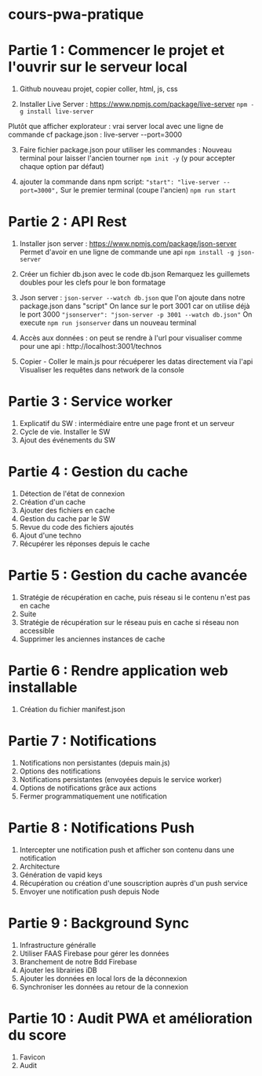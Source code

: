 # cours-pwa-pratique

# Partie 1 : Commencer le projet et l'ouvrir sur le serveur local

1. Github nouveau projet, copier coller, html, js, css

2. Installer Live Server : 
https://www.npmjs.com/package/live-server
``npm -g install live-server``

Plutôt que afficher explorateur : vrai server local avec une ligne de commande cf package.json : live-server --port=3000

3. Faire fichier package.json pour utiliser les commandes : 
Nouveau terminal pour laisser l'ancien tourner
``npm init -y``
(y pour accepter chaque option par défaut)

4. ajouter la commande dans npm script: 
``"start": "live-server --port=3000",``
Sur le premier terminal (coupe l'ancien)
``npm run start``


# Partie 2 : API Rest

1. Installer json server : https://www.npmjs.com/package/json-server
Permet d'avoir en une ligne de commande une api
``npm install -g json-server``

2. Créer un fichier db.json avec le code db.json
Remarquez les guillemets doubles pour les clefs pour le bon formatage

3. Json server : 
``json-server --watch db.json`` que l'on ajoute dans notre package.json dans "script"
On lance sur le port 3001 car on utilise déjà le port 3000
``"jsonserver": "json-server -p 3001 --watch db.json"``
On execute ``npm run jsonserver`` dans un nouveau terminal

4. Accès aux données : on peut se rendre à l'url pour visualiser comme pour une api : http://localhost:3001/technos

5. Copier - Coller le main.js pour récuéperer les datas directement via l'api
Visualiser les requêtes dans network de la console


# Partie 3 : Service worker

1. Explicatif du SW : intermédiaire entre une page front et un serveur
2. Cycle de vie. Installer le SW
3. Ajout des événements du SW


# Partie 4 : Gestion du cache

1. Détection de l'état de connexion
2. Création d'un cache
3. Ajouter des fichiers en cache
4. Gestion du cache par le SW
5. Revue du code des fichiers ajoutés
6. Ajout d'une techno
7. Récupérer les réponses depuis le cache


# Partie 5 : Gestion du cache avancée

1. Stratégie de récupération en cache, puis réseau si le contenu n'est pas en cache
2. Suite
3. Stratégie de récupération sur le réseau puis en cache si réseau non accessible
4. Supprimer les anciennes instances de cache


# Partie 6 : Rendre application web installable

1. Création du fichier manifest.json


# Partie 7 : Notifications

1. Notifications non persistantes (depuis main.js)
2. Options des notifications
3. Notifications persistantes (envoyées depuis le service worker)
4. Options de notifications grâce aux actions
5. Fermer programmatiquement une notification


# Partie 8 : Notifications Push

1. Intercepter une notification push et afficher son contenu dans une notification
2. Architecture
3. Génération de vapid keys
4. Récupération ou création d'une souscription auprès d'un push service
5. Envoyer une notification push depuis Node


# Partie 9 : Background Sync

1. Infrastructure généralle
2. Utiliser FAAS Firebase pour gérer les données
3. Branchement de notre Bdd Firebase
4. Ajouter les librairies iDB
5. Ajouter les données en local lors de la déconnexion
6. Synchroniser les données au retour de la connexion


# Partie 10 : Audit PWA et amélioration du score

1. Favicon
2. Audit
